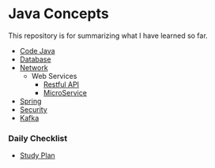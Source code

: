 # Java Concepts

This repository is for summarizing what I have learned so far.

- [Code Java](./CoreJava.md)
- [Database](./Database.md)
- [Network](./Network.md)
    - Web Services
        - [Restful API](./REST_API.md)
        - [MicroService](./Microservice.md)
- [Spring](./Spring.md)
- [Security](./Security.md)
- [Kafka](./Kafka.md)


### Daily Checklist
- [Study Plan](https://docs.google.com/document/d/1idws6Zd_e521YhM5hair5g4dxh1noe3x8dFb9yG77J4/edit#)